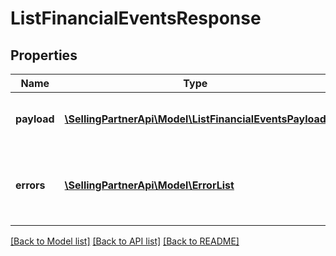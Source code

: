 # ListFinancialEventsResponse

## Properties
Name | Type | Description | Notes
------------ | ------------- | ------------- | -------------
**payload** | [**\SellingPartnerApi\Model\ListFinancialEventsPayload**](ListFinancialEventsPayload.md) | The payload for the listFinancialEvents operation. | [optional] 
**errors** | [**\SellingPartnerApi\Model\ErrorList**](ErrorList.md) | One or more unexpected errors occurred during the listFinancialEvents operation. | [optional] 

[[Back to Model list]](../README.md#documentation-for-models) [[Back to API list]](../README.md#documentation-for-api-endpoints) [[Back to README]](../README.md)


